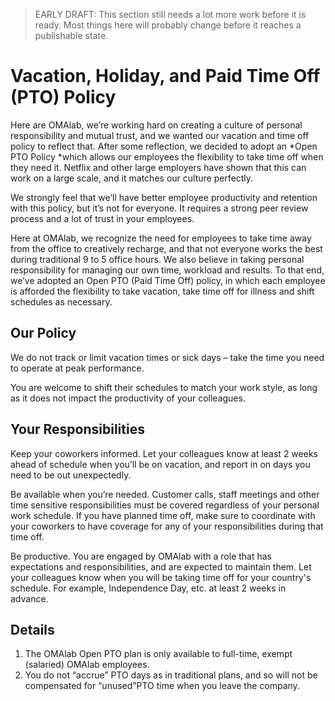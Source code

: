 > EARLY DRAFT: This section still needs a lot more work before it is ready. Most things here will probably change before it reaches a publishable state.


# Vacation, Holiday, and Paid Time Off (PTO) Policy


Here are OMAlab, we’re working hard on creating a culture of personal responsibility and mutual trust, and we wanted our vacation and time off policy to reflect that. After some reflection, we decided to adopt an *Open PTO Policy *which allows our employees the flexibility to take time off when they need it. Netflix and other large employers have shown that this can work on a large scale, and it matches our culture perfectly.

We strongly feel that we’ll have better employee productivity and retention with this policy, but it’s not for everyone. It requires a strong peer review process and a lot of trust in your employees.

Here at OMAlab, we recognize the need for employees to take time away from the office to creatively recharge, and that not everyone works the best during traditional 9 to 5 office hours. We also believe in taking personal responsibility for managing our own time, workload and results. To that end, we’ve adopted an Open PTO (Paid Time Off) policy, in which each employee is afforded the flexibility to take vacation, take time off for illness and shift schedules as necessary.


## Our Policy

We do not track or limit vacation times or sick days – take the time you need to operate at peak performance.

You are welcome to shift their schedules to match your work style, as long as it does not impact the productivity of your colleagues.

## Your Responsibilities

Keep your coworkers informed. Let your colleagues know at least 2 weeks ahead of schedule when you’ll be on vacation, and report in on days you need to be out unexpectedly.

Be available when you’re needed. Customer calls, staff meetings and other time sensitive responsibilities must be covered regardless of your personal work schedule. If you have planned time off, make sure to coordinate with your coworkers to have coverage for any of your responsibilities during that time off.

Be productive. You are engaged by OMAlab with a role that has expectations and responsibilities, and are expected to maintain them.
Let your colleagues know when you will be taking time off for your country's schedule. For example, Independence Day, etc. at least 2 weeks in advance.

## Details

1. The OMAlab Open PTO plan is only available to full-time, exempt (salaried) OMAlab employees.
2. You do not “accrue” PTO days as in traditional plans, and so will not be compensated for “unused”PTO time when you leave the company.
